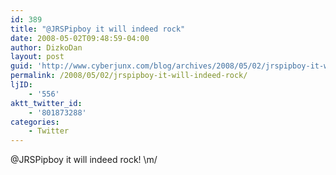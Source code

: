 ```yaml
---
id: 389
title: "@JRSPipboy it will indeed rock"
date: 2008-05-02T09:48:59-04:00
author: DizkoDan
layout: post
guid: 'http://www.cyberjunx.com/blog/archives/2008/05/02/jrspipboy-it-will-indeed-rock/'
permalink: /2008/05/02/jrspipboy-it-will-indeed-rock/
ljID:
    - '556'
aktt_twitter_id:
    - '801873288'
categories:
    - Twitter
---
```


@JRSPipboy it will indeed rock! \\m/